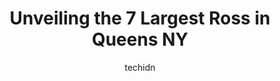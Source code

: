 ---
layout: ampstory
image: https://i0.wp.com/?resize=640,853
author: techidn
featured: false
description: Discover the impressive array of Ross options in Queens NY, where you can find 7 of the largest Ross establishments in the area. From renowned classics to hidden gems, Queens NY offers a div
title: Unveiling the 7 Largest Ross in Queens NY
cover:
   title: Unveiling the 7 Largest Ross in Queens NY
   subtitle: Rickpate
   background: 

pages: 
 - layout: thirds
   top: <h1>#1 Ross Street Grocery</h1>
   bottom: "<p>Great local grocery. The new owner is a nice guy and is most of the time in the store to help his costumers and answer questions with a polite smile.</p>"
   background: https://images.unsplash.com/photo-1509114397022-ed747cca3f65?ixlib=rb-4.0.3&ixid=MnwxMjA3fDB8MHxwaG90by1wYWdlfHx8fGVufDB8fHx8&auto=format&fit=crop&w=640&h=853&q=80
   backgroundblur: true
 - layout: thirds
   top: <h1>#2 Reinstein Ross</h1>
   bottom: "<p>21 E 67th St, New York, NY 10065, United States</p>"
   background: https://images.unsplash.com/photo-1541356665065-22676f35dd40?ixlib=rb-4.0.3&ixid=MnwxMjA3fDB8MHxwaG90by1wYWdlfHx8fGVufDB8fHx8&auto=format&fit=crop&w=640&h=853&q=80
   cta:
      link: https://www.depkes.org/blog/unveiling-the-7-largest-ross-in-queens-ny/
      text: Unveiling the 7 Largest Ross in Queens NY
 - layout: thirds
   top: <h1>#3 Rose Academy of Ballet</h1>
   bottom: "<p>70-11 Austin St, Queens, NY 11375, United States</p>"
   background: https://images.unsplash.com/photo-1510906594845-bc082582c8cc?ixlib=rb-4.0.3&ixid=MnwxMjA3fDB8MHxwaG90by1wYWdlfHx8fGVufDB8fHx8&auto=format&fit=crop&w=640&h=853&q=80
   cta:
      link: https://www.depkes.org/blog/unveiling-the-7-largest-ross-in-queens-ny/
      text: Unveiling the 7 Largest Ross in Queens NY
 - layout: thirds
   top: <h1>#4 Ross Precious Metals</h1>
   bottom: "<p>47 W 47th St #6, New York, NY 10036, United States</p>"
   background: https://images.unsplash.com/photo-1534312527009-56c7016453e6?ixlib=rb-4.0.3&ixid=MnwxMjA3fDB8MHxwaG90by1wYWdlfHx8fGVufDB8fHx8&auto=format&fit=crop&w=640&h=853&q=80
   cta:
      link: https://www.depkes.org/blog/unveiling-the-7-largest-ross-in-queens-ny/
      text: Unveiling the 7 Largest Ross in Queens NY
 - layout: thirds
   top: <h1>#5 Ross Pharmacy</h1>
   bottom: "<p>4908 Church Ave, Brooklyn, NY 11203, United States</p>"
   background: https://images.unsplash.com/photo-1527067829737-402993088e6b?ixlib=rb-4.0.3&ixid=MnwxMjA3fDB8MHxwaG90by1wYWdlfHx8fGVufDB8fHx8&auto=format&fit=crop&w=640&h=853&q=80
   cta:
      link: https://www.depkes.org/blog/unveiling-the-7-largest-ross-in-queens-ny/
      text: Unveiling the 7 Largest Ross in Queens NY
 - layout: thirds
   top: <h1>#6 Ross Shirley A</h1>
   bottom: "<p>8268 164th St, Jamaica, NY 11432, United States</p>"
   background: https://images.unsplash.com/photo-1567095761054-7a02e69e5c43?ixlib=rb-4.0.3&ixid=MnwxMjA3fDB8MHxwaG90by1wYWdlfHx8fGVufDB8fHx8&auto=format&fit=crop&w=640&h=853&q=80
   cta:
      link: https://www.depkes.org/blog/unveiling-the-7-largest-ross-in-queens-ny/
      text: Unveiling the 7 Largest Ross in Queens NY

 - layout: thirds
   middle: Continue reading...
   background: https://images.unsplash.com/photo-1567360425618-1594206637d2?ixlib=rb-4.0.3&ixid=MnwxMjA3fDB8MHxwaG90by1wYWdlfHx8fGVufDB8fHx8&auto=format&fit=crop&w=640&h=853&q=80
   cta:
      link: https://www.depkes.org/blog/unveiling-the-7-largest-ross-in-queens-ny/
      text: Unveiling the 7 Largest Ross in Queens NY
      
---